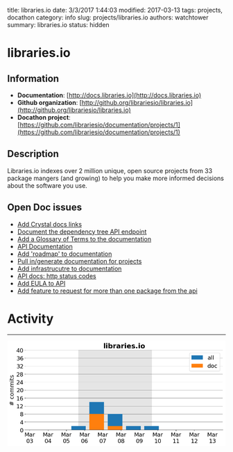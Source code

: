title: libraries.io
date: 3/3/2017 1:44:03
modified: 2017-03-13
tags: projects, docathon
category: info
slug: projects/libraries.io
authors: watchtower
summary: libraries.io
status: hidden

# libraries.io

## Information

* **Documentation**: [http://docs.libraries.io](http://docs.libraries.io)
* **Github organization**: [http://github.org/librariesio/libraries.io](http://github.org/librariesio/libraries.io)
* **Docathon project**: [https://github.com/librariesio/documentation/projects/1](https://github.com/librariesio/documentation/projects/1)

## Description
Libraries.io indexes over 2 million unique, open source projects from 33 package mangers (and growing) to help you make more informed decisions about the software you use. 

## Open Doc issues

* [Add Crystal docs links](https://github.com/librariesio/libraries.io/issues/1034)
* [Document the dependency tree API endpoint](https://github.com/librariesio/libraries.io/issues/983)
* [Add a Glossary of Terms to the documentation](https://github.com/librariesio/libraries.io/issues/1256)
* [API Documentation ](https://github.com/librariesio/libraries.io/issues/198)
* [Add 'roadmap' to documentation](https://github.com/librariesio/libraries.io/issues/1250)
* [Pull in/generate documentation for projects](https://github.com/librariesio/libraries.io/issues/31)
* [Add infrastrucutre to documentation](https://github.com/librariesio/libraries.io/issues/1249)
* [API docs: http status codes ](https://github.com/librariesio/libraries.io/issues/1245)
* [Add EULA to API ](https://github.com/librariesio/libraries.io/issues/1269)
* [Add feature to request for more than one package from the api](https://github.com/librariesio/libraries.io/issues/1214)


# Activity
---
![](images/libraries.io.png)